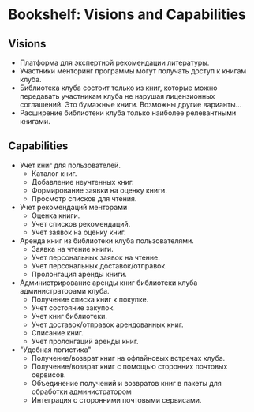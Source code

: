 # Bookshelf: Visions and Capabilities


## Visions


- Платформа для экспертной рекомендации литературы.
- Участники менторинг программы могут получать доступ к книгам клуба.
- Библиотека клуба состоит только из книг, которые можно передавать участникам клуба не нарушая лицензионных соглашений. Это бумажные книги. Возможны другие варианты...
- Расширение библиотеки клуба только наиболее релевантными книгами.


## Capabilities


- Учет книг для пользователей.
	- Каталог книг.
	- Добавление неучтенных книг.
	- Формирование заявки на оценку книги.
	- Просмотр списков  для чтения.
- Учет рекомендаций менторами
	- Оценка книги.
	- Учет списков рекомендаций.
	- Учет заявок на оценку книг.
- Аренда книг из библиотеки клуба пользователями.
	- Заявка на чтение книги.
	- Учет персональных заявок на чтение.
	- Учет персональных доставок/отправок.
	- Пролонгация аренды книги.
- Администрирование аренды книг библиотеки клуба администраторами клуба.
	- Получение списка книг к покупке.
	- Учет состояние закупок.
	- Учет книг библиотеки.
	- Учет доставок/отправок арендованных книг.
	- Списание книг.
	- Учет пролонгаций аренды книг.
- "Удобная логистика"
	- Получение/возврат книг на офлайновых встречах клуба.
	- Получение/возврат книг с помощью сторонних почтовых сервисов.
	- Объединение получений и возвратов книг в пакеты для обработки администратором
	- Интеграция с сторонними почтовыми сервисами.
<!--stackedit_data:
eyJoaXN0b3J5IjpbMTg3NDIyNjg2N119
-->